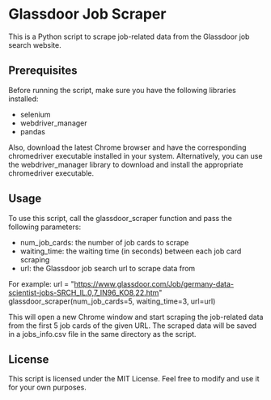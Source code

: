 # Glassdoor Job Scraper

This is a Python script to scrape job-related data from the Glassdoor job search website.

## Prerequisites

Before running the script, make sure you have the following libraries installed:

* selenium
* webdriver_manager
* pandas

Also, download the latest Chrome browser and have the corresponding chromedriver executable installed in your system. Alternatively, you can use the webdriver_manager library to download and install the appropriate chromedriver executable.

## Usage

To use this script, call the glassdoor_scraper function and pass the following parameters:

* num_job_cards: the number of job cards to scrape
* waiting_time: the waiting time (in seconds) between each job card scraping
* url: the Glassdoor job search url to scrape data from

For example:
url = "https://www.glassdoor.com/Job/germany-data-scientist-jobs-SRCH_IL.0,7_IN96_KO8,22.htm"
glassdoor_scraper(num_job_cards=5, waiting_time=3, url=url)

This will open a new Chrome window and start scraping the job-related data from the first 5 job cards of the given URL. The scraped data will be saved in a jobs_info.csv file in the same directory as the script.

## License

This script is licensed under the MIT License. Feel free to modify and use it for your own purposes.
